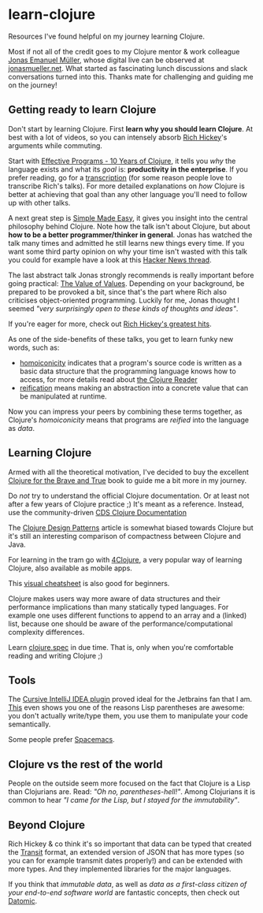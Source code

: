 # learn-clojure

Resources I've found helpful on my journey learning Clojure.

Most if not all of the credit goes to my Clojure mentor & work colleague [Jonas Emanuel Müller](mailto:jonas.mueller@gmail.com), whose digital live can be observed at [jonasmueller.net](https://jonasmueller.net/). What started as fascinating lunch discussions and slack conversations turned into this. Thanks mate for challenging and guiding me on the journey!

## Getting ready to learn Clojure

Don't start by learning Clojure. First **learn why you should learn Clojure**. At best with a lot of videos, so you can intensely absorb [Rich Hickey](https://twitter.com/richhickey)'s arguments while commuting.

Start with [Effective Programs - 10 Years of Clojure](https://www.youtube.com/watch?v=2V1FtfBDsLU), it tells you *why* the language exists and what its *goal* is: **productivity in the enterprise**. If you prefer reading, go for a [transcription](https://github.com/matthiasn/talk-transcripts/blob/master/Hickey_Rich/EffectivePrograms.md) (for some reason people love to transcribe Rich's talks). For more detailed explanations on *how* Clojure is better at achieving that goal than any other language you'll need to follow up with other talks.

A next great step is [Simple Made Easy](https://www.infoq.com/presentations/Simple-Made-Easy), it gives you insight into the central philosophy behind Clojure. Note how the talk isn't about Clojure, but about **how to be a better programmer/thinker in general**. Jonas has watched the talk many times and admitted he still learns new things every time. If you want some third party opinion on why your time isn't wasted with this talk you could for example have a look at this [Hacker News thread](https://news.ycombinator.com/item?id=4173854).

The last abstract talk Jonas strongly recommends is really important before going practical: [The Value of Values](https://www.infoq.com/presentations/Value-Values). Depending on your background, be prepared to be provoked a bit, since that's the part where Rich also criticises object-oriented programming. Luckily for me, Jonas thought I seemed *"very surprisingly open to these kinds of thoughts and ideas"*.

If you're eager for more, check out [Rich Hickey's greatest hits](https://changelog.com/posts/rich-hickeys-greatest-hits).

As one of the side-benefits of these talks, you get to learn funky new words, such as:

- [homoiconicity](https://en.wikipedia.org/wiki/Homoiconicity) indicates that a program's source code is written as a basic data structure that the programming language knows how to access, for more details read about [the Clojure Reader](https://clojure.org/reference/reader)
- [reification](http://www.lispcast.com/reification) means making an abstraction into a concrete value that can be manipulated at runtime.

Now you can impress your peers by combining these terms together, as Clojure's *homoiconicity* means that programs are *reified* into the language as *data*.

## Learning Clojure

Armed with all the theoretical motivation, I've decided to buy the excellent [Clojure for the Brave and True](https://www.braveclojure.com/clojure-for-the-brave-and-true/) book to guide me a bit more in my journey.

Do *not* try to understand the official Clojure documentation. Or at least not after a few years of Clojure practice ;) It's meant as a reference. Instead, use the community-driven [CDS Clojure Documentation](http://clojure-doc.org/)

The [Clojure Design Patterns](http://mishadoff.com/blog/clojure-design-patterns/) article is somewhat biased towards Clojure but it's still an interesting comparison of compactness between Clojure and Java.

For learning in the tram go with [4Clojure](http://www.4clojure.com/), a very popular way of learning Clojure, also available as mobile apps.

This [visual cheatsheet](https://s-haensch.github.io/visual-cheatsheet/) is also good for beginners.

Clojure makes users way more aware of data structures and their performance implications than many statically typed languages. For example one uses different functions to append to an array and a (linked) list, because one should be aware of the performance/computational complexity differences.

Learn [clojure.spec](https://clojure.org/about/spec) in due time. That is, only when you're comfortable reading and writing Clojure ;)

## Tools

The [Cursive IntelliJ IDEA plugin](https://cursive-ide.com/) proved ideal for the Jetbrains fan that I am. [This](https://cursive-ide.com/userguide/paredit.html) even shows you one of the reasons Lisp parentheses are awesome: you don't actually write/type them, you use them to manipulate your code semantically.

Some people prefer [Spacemacs](http://spacemacs.org/).

## Clojure vs the rest of the world

People on the outside seem more focused on the fact that Clojure is a Lisp than Clojurians are. Read: *"Oh no, parentheses-hell!"*. Among Clojurians it is common to hear *"I came for the Lisp, but I stayed for the immutability"*.

## Beyond Clojure

Rich Hickey & co think it's so important that data can be typed that created the [Transit](https://github.com/cognitect/transit-format) format, an extended version of JSON that has more types (so you can for example transmit dates properly!) and can be extended with more types. And they implemented libraries for the major languages.

If you think that *immutable data*, as well as *data as a first-class citizen of your end-to-end software world* are fantastic  concepts, then check out [Datomic](http://www.datomic.com/).
